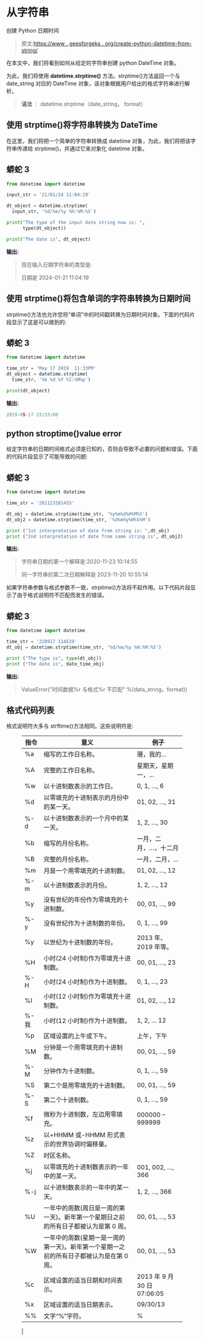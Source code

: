 # 从字符串

创建 Python 日期时间

> 原文:[https://www . geesforgeks . org/create-python-datetime-from-string/](https://www.geeksforgeeks.org/create-python-datetime-from-string/)

在本文中，我们将看到如何从给定的字符串创建 python DateTime 对象。

为此，我们将使用 **datetime.strptime()** 方法。strptime()方法返回一个与 date_string 对应的 DateTime 对象，该对象根据用户给出的格式字符串进行解析。

> **语法** ： datetime.strptime（date_string， format）

## 使用 strptime()将字符串转换为 DateTime

在这里，我们将把一个简单的字符串转换成 datetime 对象，为此，我们将把该字符串传递给 strptime()，并通过它来对象化 datetime 对象。

## 蟒蛇 3

```py
from datetime import datetime

input_str = '21/01/24 11:04:19'

dt_object = datetime.strptime(
  input_str, '%d/%m/%y %H:%M:%S')

print("The type of the input date string now is: ", 
      type(dt_object))

print("The date is", dt_object)
```

**输出:**

> 现在输入日期字符串的类型是:<class></class>
> 
> 日期是 2024-01-21 11:04:19

## 使用 strptime()将包含单词的字符串转换为日期时间

strptime()方法也允许您将“单词”中的时间戳转换为日期时间对象。下面的代码片段显示了这是可以做到的:

## 蟒蛇 3

```py
from datetime import datetime

time_str = 'May 17 2019  11:33PM'
dt_object = datetime.strptime(
  time_str, '%b %d %Y %I:%M%p')

print(dt_object)
```

**输出:**

```py
2019-05-17 23:33:00
```

## python stroptime()value error

给定字符串的日期时间格式必须是已知的，否则会导致不必要的问题和错误。下面的代码片段显示了可能导致的问题:

## 蟒蛇 3

```py
from datetime import datetime

time_str = '201123101455'

dt_obj = datetime.strptime(time_str, '%y%m%d%H%M%S')
dt_obj2 = datetime.strptime(time_str, '%d%m%y%H%S%M')

print ("1st interpretation of date from string is: ",dt_obj) 
print ("2nd interpretation of date from same string is", dt_obj2)
```

**输出:**

> 字符串日期的第一个解释是:2020-11-23 10:14:55
> 
> 同一字符串的第二次日期解释是 2023-11-20 10:55:14

如果字符串参数与格式参数不一致，strptime()方法将不起作用。以下代码片段显示了由于格式说明符不匹配而发生的错误。

## 蟒蛇 3

```py
from datetime import datetime

time_str = '220917 114519'
dt_obj = datetime.strptime(time_str, '%d/%m/%y %H:%M:%S')

print ("The type is", type(dt_obj))
print ("The date is", date_time_obj)
```

**输出:**

> ValueError("时间数据%r 与格式%r 不匹配" %(data_string，format))

## 格式代码列表

格式说明符大多与 strftime()方法相同。这些说明符是:

<figure class="table">

| 指令 | 意义 | 例子 |
| --- | --- | --- |
| %a | 缩写的工作日名称。 | 珊，我的… |
| %A | 完整的工作日名称。 | 星期天，星期一，… |
| %w | 以十进制数表示的工作日。 | 0, 1, …, 6 |
| %d | 以零填充的十进制表示的月份中的某一天。 | 01, 02, …, 31 |
| %-d | 以十进制数表示的一个月中的某一天。 | 1, 2, …, 30 |
| %b | 缩写的月份名称。 | 一月，二月，…，十二月 |
| %B | 完整的月份名称。 | 一月，二月，… |
| %m | 月是一个用零填充的十进制数。 | 01, 02, …, 12 |
| %-m | 以十进制数表示的月份。 | 1, 2, …, 12 |
| %y | 没有世纪的年份作为零填充的十进制数。 | 00, 01, …, 99 |
| %-y | 没有世纪作为十进制数的年份。 | 0, 1, …, 99 |
| %y | 以世纪为十进制数的年份。 | 2013 年、2019 年等。 |
| %H | 小时(24 小时制)作为零填充十进制数。 | 00, 01, …, 23 |
| %-H | 小时(24 小时制)作为十进制数。 | 0, 1, …, 23 |
| %I | 小时(12 小时制)作为零填充十进制数。 | 01, 02, …, 12 |
| %-我 | 小时(12 小时制)作为十进制数。 | 1, 2, … 12 |
| %p | 区域设置的上午或下午。 | 上午，下午 |
| %M | 分钟是一个用零填充的十进制数。 | 00, 01, …, 59 |
| %-M | 分钟作为十进制数。 | 0, 1, …, 59 |
| %S | 第二个是用零填充的十进制数。 | 00, 01, …, 59 |
| %-S | 第二个十进制数。 | 0, 1, …, 59 |
| %f | 微秒为十进制数，左边用零填充。 | 000000 – 999999 |
| %z | 以+HHMM 或-HHMM 形式表示的世界协调时偏移量。 |   |
| %Z | 时区名称。 |   |
| %j | 以零填充的十进制数表示的一年中的某一天。 | 001, 002, …, 366 |
| %-j | 以十进制数表示的一年中的某一天。 | 1, 2, …, 366 |
| %U | 一年中的周数(周日是一周的第一天)。新年第一个星期日之前的所有日子都被认为是第 0 周。 | 00, 01, …, 53 |
| %W | 一年中的周数(星期一是一周的第一天)。新年第一个星期一之前的所有日子都被认为是在第 0 周。 | 00, 01, …, 53 |
| %c | 区域设置的适当日期和时间表示。 | 2013 年 9 月 30 日 07:06:05 |
| %x | 区域设置的适当日期表示。 | 09/30/13 |
| %% | 文字“%”字符。 | %
 |

</figure>